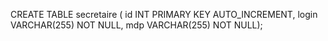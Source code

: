 CREATE TABLE secretaire ( id INT PRIMARY KEY AUTO_INCREMENT, login VARCHAR(255) NOT NULL, mdp VARCHAR(255) NOT NULL);
